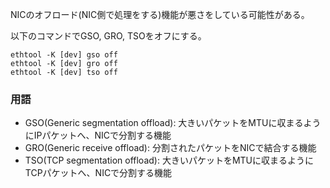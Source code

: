 NICのオフロード(NIC側で処理をする)機能が悪さをしている可能性がある。

以下のコマンドでGSO, GRO, TSOをオフにする。

```
ethtool -K [dev] gso off
ethtool -K [dev] gro off
ethtool -K [dev] tso off
```

### 用語
- GSO(Generic segmentation offload): 大きいパケットをMTUに収まるようにIPパケットへ、NICで分割する機能
- GRO(Generic receive offload): 分割されたパケットをNICで結合する機能
- TSO(TCP segmentation offload): 大きいパケットをMTUに収まるようにTCPパケットへ、NICで分割する機能
